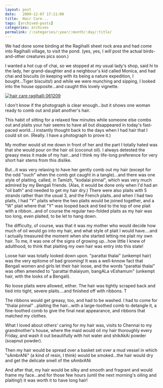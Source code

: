 ```yaml
---
layout: post
date:	2009-12-07 17:11:00
title:  Hair Care...
tags: [archived-posts]
categories: archives
permalink: /:categories/:year/:month/:day/:title/
---
```

We had done some birding at the Ragihalli sheet rock area and had come into Ragihalli village, to visit the pond. (yes, yes, I *will* post the actual birds-and-other creatures pics soon.)

I wanted a hot cup of chai, so we stopped at my usual lady's shop, said hi to the lady, her grand-daughter  and a neighbour's kid called Monica, and had chai and biscuits (in keeping with its being a nature expedition, I bought...Tiger biscuits!) and while we were munching and sipping, I looked into the house opposite...and caught this lovely vignette.


<a href="http://s967.photobucket.com/albums/ae160/pedoral/?action=view&current=IMG_9582.jpg" target="_blank"><img src="http://i967.photobucket.com/albums/ae160/pedoral/IMG_9582.jpg" border="0" alt="hair care ragihalli 061209"></a>

I don't know if the photograph is clear enough...but it shows one woman ready to comb out and plait another's hair.

This habit of sitting for a relaxed few minutes while someone else combs out and plaits your hair seems to have all but disappeared in  today's fast-paced world...I instantly thought back to the days when I had hair that I could sit on. (Really. I have a photograph to prove it.)

My mother would sit me down in front of her and the part I totally hated was that she would pour on the hair oil (coconut oil). I always detested the greasy mess it made of my hair...and I think my life-long preference for very short hair stems from this dislike. 

But...it was very relaxing to have her gently comb out my hair (except for the odd "ouch" when the comb got caught in a tangle)...and there was one style of plaiting, called, in Tamizh, "kodalai pinnal", which was very much admired by my Bengali friends. (Alas, it would be done only when I'd had an "oil bath" and needed to get my hair dry.) There were also plaits with 5 strands rather than the usual 3, and the French plaits..and when I had two plaits, I had "Y" plaits where the two plaits would be joined together, and a "W" plait where that "Y" was looped back and tied to the top of one plait with a ribbon...and of course the regular two-folded plaits as my hair was too long, even plaited, to be let to hang down.

The difficulty, of course, was that it was my mother who would decide how much of oil would go into my hair, and what style of plait I would have....and I actually treasured the moment when she started letting me plait my own hair. To me, it was one of the signs of growing up...how little I knew of adulthood, to think that plaiting my own hair was entry into this state!

Loose hair was totally looked down upon. "parattai thalai" (unkempt hair) was the very epitome of bad grooming! It was a well-knnow fact that Bengali women and girls let their hair loose, and the words "parattai thalai" was often amended to "parattai thalaiyum, bangALa vEshamum" (unkempt hair, with the looks of a Bengali). 

No loose plaits were allowed, either. The hair was tightly scraped back and tied into tight, severe plaits....and finished off with ribbons. T

The ribbons would get greasy, too, and had to be washed. I had to come for "thalai pinnal" ..plaiting the hair...with a large-toothed comb to detangle it, a fine-toothed comb to give the final neat appearance, and ribbons that matched my clothes.

What I loved about others' caring for my hair was, visits to Chennai to my grandmother's house, where the maid would oil my hair thoroughly every Friday, and wash it out beautifully with hot water and shikAkAi powder (soapnut powder).

Then my hair would be spread over a basket set over a mud vessel in which "sAmbrANi" (a kind of resin, I think) would be smoked...the hair would dry and get the delicate smell of the sAmbrANi

And after that, my hair would be silky and smooth and fragrant and would frame my face...and for those few hours (until the next morning's oiling and plaiting!) it was worth it to have long hair!
